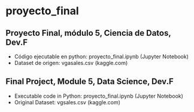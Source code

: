 # proyecto_final
## Proyecto Final, módulo 5, Ciencia de Datos, Dev.F

* Código ejecutable en python: proyecto_final.ipynb (Jupyter Notebook) 
* Dataset de origen: vgasales.csv (kaggle.com) 

## Final Project, Module 5, Data Science, Dev.F

* Executable code in Python: proyecto_final.ipynb (Jupyter Notebook) 
* Original Dataset: vgsales.csv (kaggle.com)
